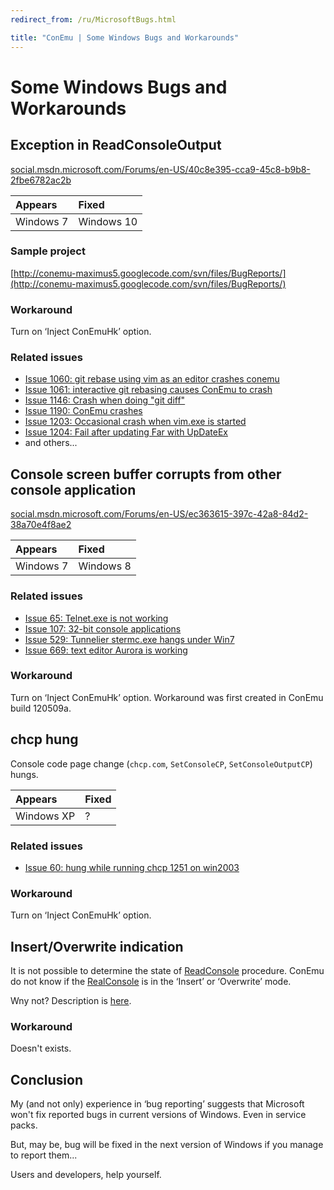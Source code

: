 ```yaml
---
redirect_from: /ru/MicrosoftBugs.html

title: "ConEmu | Some Windows Bugs and Workarounds"
---
```


# Some Windows Bugs and Workarounds

<h2 id="Exception_in_ReadConsoleOutput"> Exception in ReadConsoleOutput </h2>

[social.msdn.microsoft.com/Forums/en-US/40c8e395-cca9-45c8-b9b8-2fbe6782ac2b](http://social.msdn.microsoft.com/Forums/en-US/40c8e395-cca9-45c8-b9b8-2fbe6782ac2b)


| Appears | Fixed |
|:--------|:------|
| Windows 7 | Windows 10 |

### Sample project

[http://conemu-maximus5.googlecode.com/svn/files/BugReports/](http://conemu-maximus5.googlecode.com/svn/files/BugReports/)

### Workaround

Turn on ‘Inject ConEmuHk’ option.

### Related issues

* [Issue 1060: git rebase using vim as an editor crashes conemu](http://code.google.com/p/conemu-maximus5/issues/detail?id=1060)
* [Issue 1061: interactive git rebasing causes ConEmu to crash](http://code.google.com/p/conemu-maximus5/issues/detail?id=1061)
* [Issue 1146: Crash when doing "git diff"](http://code.google.com/p/conemu-maximus5/issues/detail?id=1146)
* [Issue 1190: ConEmu crashes](http://code.google.com/p/conemu-maximus5/issues/detail?id=1190)
* [Issue 1203: Occasional crash when vim.exe is started](http://code.google.com/p/conemu-maximus5/issues/detail?id=1203)
* [Issue 1204: Fail after updating Far with UpDateEx](http://code.google.com/p/conemu-maximus5/issues/detail?id=1204)
* and others...



<h2 id="Console_screen_buffer_corrupts_from_other_console_application"> Console screen buffer corrupts from other console application </h2>

[social.msdn.microsoft.com/Forums/en-US/ec363615-397c-42a8-84d2-38a70e4f8ae2](http://social.msdn.microsoft.com/Forums/en-US/ec363615-397c-42a8-84d2-38a70e4f8ae2)

| Appears | Fixed |
|:--------|:------|
| Windows 7 | Windows 8 |

### Related issues

* [Issue 65: Telnet.exe is not working](http://code.google.com/p/conemu-maximus5/issues/detail?id=65)
* [Issue 107: 32-bit console applications](http://code.google.com/p/conemu-maximus5/issues/detail?id=107)
* [Issue 529: Tunnelier stermc.exe hangs under Win7](http://code.google.com/p/conemu-maximus5/issues/detail?id=529)
* [Issue 669: text editor Aurora is working](http://code.google.com/p/conemu-maximus5/issues/detail?id=669)


### Workaround

Turn on ‘Inject ConEmuHk’ option. Workaround was first created in ConEmu build 120509a.



<h2 id="chcp_hung"> chcp hung </h2>

Console code page change (`chcp.com`, `SetConsoleCP`, `SetConsoleOutputCP`) hungs.


| Appears | Fixed |
|:--------|:------|
| Windows XP | ? |

### Related issues

* [Issue 60: hung while running chcp 1251 on win2003](http://code.google.com/p/conemu-maximus5/issues/detail?id=60)

### Workaround

Turn on ‘Inject ConEmuHk’ option.



<h2 id="Insert-Overwrite-Indicator"> Insert/Overwrite indication </h2>

It is not possible to determine the state of
[ReadConsole](https://msdn.microsoft.com/en-us/library/windows/desktop/ms684958.aspx)
procedure.
ConEmu do not know if the [RealConsole](RealConsole.html)
is in the ‘Insert’ or ‘Overwrite’ mode.

Wny not? Description is [here](InsertOverwrite.html).

### Workaround

Doesn't exists.



<h2 id="Conclusion"> Conclusion </h2>

My (and not only) experience in ‘bug reporting’ suggests that
Microsoft won't fix reported bugs in current versions of Windows.
Even in service packs.

But, may be, bug will be fixed in the next version of Windows
if you manage to report them...

Users and developers, help yourself.
